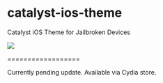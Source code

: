 catalyst-ios-theme
==================

Catalyst iOS Theme for Jailbroken Devices

![](http://f.cl.ly/items/0F1R0R2i443w3b0x1A0l/white-catalyst.png)

==================

Currently pending update. Available via Cydia store.

